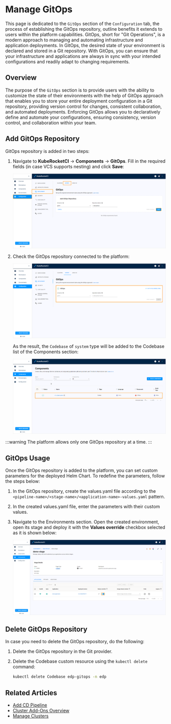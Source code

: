 # Manage GitOps

This page is dedicated to the `GitOps` section of the `Configuration` tab, the process of establishing the GitOps repository, outline benefits it extends to users within the platform capabilities. GitOps, short for "Git Operations", is a modern approach to managing and automating infrastructure and application deployments. In GitOps, the desired state of your environment is declared and stored in a Git repository. With GitOps, you can ensure that your infrastructure and applications are always in sync with your intended configurations and readily adapt to changing requirements.

## Overview

The purpose of the `GitOps` section is to provide users with the ability to customize the state of their environments with the help of GitOps approach that enables you to store your entire deployment configuration in a Git repository, providing version control for changes, consistent collaboration, and automated deployments. Enforcing GitOps allows you to declaratively define and automate your configurations, ensuring consistency, version control, and collaboration within your team.

## Add GitOps Repository

GitOps repository is added in two steps:

1. Navigate to **KubeRocketCI** -> **Components** -> **GitOps**. Fill in the required fields (in case VCS supports nesting) and click **Save**:

    ![Required fields](../assets/user-guide/gitops_required_fields.png "Required fields")

2. Check the GitOps repository connected to the platform:

    ![System Codebase](../assets/user-guide/gitops_repo_added.png "System Codebase")

    As the result, the `Codebase` of `system` type will be added to the Codebase list of the Components section:

    ![GitOps Codebase](../assets/user-guide/system_codebase.png "GitOps Codebase")

:::warning
  The platform allows only one GitOps repository at a time.
:::

## GitOps Usage

Once the GitOps repository is added to the platform, you can set custom parameters for the deployed Helm Chart. To redefine the parameters, follow the steps below:

1. In the GitOps repository, create the values.yaml file according to the `<pipeline-name>/<stage-name>/<application-name>-values.yaml` pattern.

2. In the created values.yaml file, enter the parameters with their custom values.

3. Navigate to the Environments section. Open the created environment, open its stage and deploy it with the **Values override** checkbox selected as it is shown below:

    ![GitOps Codebase](../assets/user-guide/values_override_deploy.png "GitOps Codebase")

## Delete GitOps Repository

In case you need to delete the GitOps repository, do the following:

1. Delete the GitOps repository in the Git provider.

2. Delete the Codebase custom resource using the `kubectl delete` command:

    ```bash
    kubectl delete Codebase edp-gitops -n edp
    ```

## Related Articles

* [Add CD Pipeline](../user-guide/add-cd-pipeline.md)
* [Cluster Add-Ons Overview](../operator-guide/add-ons-overview.md)
* [Manage Clusters](cluster.md)
